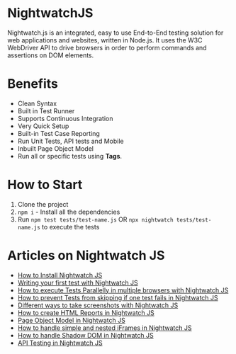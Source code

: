 # NightwatchJS
Nightwatch.js is an integrated, easy to use End-to-End testing solution for web applications and websites, written in Node.js. It uses the W3C WebDriver API to drive browsers in order to perform commands and assertions on DOM elements.

# Benefits

- Clean Syntax
- Built in Test Runner
- Supports Continuous Integration
- Very Quick Setup
- Built-in Test Case Reporting
- Run Unit Tests, API tests and Mobile
- Inbuilt Page Object Model
- Run all or specific tests using **Tags**.

# How to Start
1. Clone the project
2. `npm i` - Install all the dependencies
3. Run `npm test tests/test-name.js` OR `npx nightwatch tests/test-name.js` to execute the tests

# Articles on Nightwatch JS
- [How to Install Nightwatch JS](https://testersdock.com/nightwatch-js-installation/)
- [Writing your first test with Nightwatch JS](https://testersdock.com/nightwatch-js-first-test/)
- [How to execute Tests Parallelly in multiple browsers with Nightwatch JS](https://testersdock.com/execute-parallel-tests-nightwatchjs/)
- [How to prevent Tests from skipping if one test fails in Nightwatch JS](https://testersdock.com/prevent-tests-skip-nightwatchjs/)
- [Different ways to take screenshots with Nightwatch JS](https://testersdock.com/nightwatch-js-screenshots/)
- [How to create HTML Reports in Nightwatch JS](https://testersdock.com/nightwatch-js-html-report/)
- [Page Object Model in Nightwatch JS](https://testersdock.com/page-object-model-nightwatch-js/)
- [How to handle simple and nested iFrames in Nightwatch JS](https://testersdock.com/simple-nested-iframes-nightwatch-js/)
- [How to handle Shadow DOM in Nightwatch JS](https://testersdock.com/shadow-dom-nightwatch-js/)
- [API Testing in Nightwatch JS](https://testersdock.com/api-testing-nightwatch-js/)